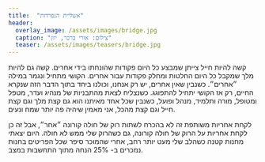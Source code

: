 ```yaml
---
title:  "אשליית הנפרדות"
header:
  overlay_image: /assets/images/bridge.jpg
  caption: "צילום: אורי ברכר, יוון"
  teaser: /assets/images/teasers/bridge.jpg
---
```


קשה להיות חייל צייתן שמבצע כל היום פקודות שהונחתו בידי אחרים.<!--more-->
קשה גם להיות מלך שמקבל כל היום החלטות ומחלק פקודות עבור אחרים.
הקושי מתחיל ונגמר במילה ״אחרים״.
כשנבין שאין אחרים, יש רק אנחנו, וכולנו ביחד בתוך הדבר הזה שנקרא החיים, רק אז הקושי יתחיל להתפוגג.
כשנצליח לצאת מהתבניות של מנהיג ועדר, מטפל ומטופל, מורה ותלמיד, מנהל ופועל,
כשנבין שכל אחד מאיתנו הוא גם קצת מלך וגם קצת חייל וגם קצת מהכל,
אני מאמין שיהיה פה יותר שמח ונעים.

לקחת אחריות משותפת זה לא בהכרח לשתות רוק של חולה קורונה ״אחר״,
אבל זה כן לקחת אחריות על הרוק של חולה קורונה,
גם כשהרוק שלי ממש לא חולה. היום יצאתי מחנות קטנה כשהלב שלי מעט יותר רחב,
אחרי שהמוכר סיפר שכל הפריטים בחנות נמכרים ב- 25% הנחה מתוך התחשבות במצב.
